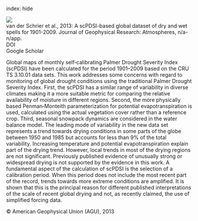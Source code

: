 index: hide

<div class="Citation">
    <div class="Citation-thumb CitationThumb-linked"  data-href="https://doi.org/10.1002/jgrd.50355">
      <img src="https://static.claimspace.cloud/climate-study-static/refs/thumbs/2/van_der_Schrier_et_al_2013-thumb.png" />
    </div>

  <div class="Citation-body">
    <div class="Citation-text">van der Schrier et al., 2013: A scPDSI-based global dataset of dry and wet spells for 1901-2009. <span class="Article-journal">Journal of Geophysical Research: Atmospheres, </span><span class="Article-volume"></span>n/a-n/app.</div>
    <div class="Citation-links">
      <div class="CitationLink" data-href="https://doi.org/10.1002/jgrd.50355">
        <div class="CitationLink-icon CitationLink-Doi"></div>
        <div class="CitationLink-text">DOI</div>
      </div>
      <div class="CitationLink" data-href="https://scholar.google.com/scholar?q=10.1002/jgrd.50355">
        <div class="CitationLink-icon CitationLink-Scholar"></div>
        <div class="CitationLink-text">Google Scholar</div>
      </div>
    </div>
  </div>
</div>

Global maps of monthly self‐calibrating Palmer Drought Severity Index (scPDSI) have been calculated for the period 1901–2009 based on the CRU TS 3.10.01 data sets. This work addresses some concerns with regard to monitoring of global drought conditions using the traditional Palmer Drought Severity Index. First, the scPDSI has a similar range of variability in diverse climates making it a more suitable metric for comparing the relative availability of moisture in different regions. Second, the more physically based Penman‐Monteith parameterization for potential evapotranspiration is used, calculated using the actual vegetation cover rather than a reference crop. Third, seasonal snowpack dynamics are considered in the water balance model. The leading mode of variability in the new data set represents a trend towards drying conditions in some parts of the globe between 1950 and 1985 but accounts for less than 9% of the total variability. Increasing temperature and potential evapotranspiration explain part of the drying trend. However, local trends in most of the drying regions are not significant. Previously published evidence of unusually strong or widespread drying is not supported by the evidence in this work. A fundamental aspect of the calculation of scPDSI is the selection of a calibration period. When this period does not include the most recent part of the record, trends towards more extreme conditions are amplified. It is shown that this is the principal reason for different published interpretations of the scale of recent global drying and not, as recently claimed, the use of simplified forcing data.

<div class="Citation-copy">
&copy; American Geophysical Union (AGU), 2013
</div>